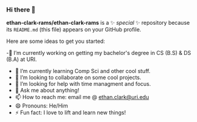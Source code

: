 ### Hi there 👋

**ethan-clark-rams/ethan-clark-rams** is a ✨ _special_ ✨ repository because its `README.md` (this file) appears on your GitHub profile.

Here are some ideas to get you started:

-🔭 I’m currently working on getting my bachelor's degree in CS (B.S) & DS (B.A) at URI.
- 🌱 I’m currently learning Comp Sci and other cool stuff.
- 👯 I’m looking to collaborate on some cool projects.
- 🤔 I’m looking for help with time managment and focus.
- 💬 Ask me about anything!
- 📫 How to reach me: email me @ ethan.clark@uri.edu
- 😄 Pronouns: He/Him
- ⚡ Fun fact: I love to lift and learn new things!
